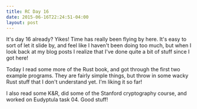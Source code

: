 ```yaml
---
title: RC Day 16
date: 2015-06-16T22:24:51-04:00
layout: post
---
```


It's day 16 already? Yikes! Time has really been flying by here. It's easy
to sort of let it slide by, and feel like I haven't been doing too much,
but when I look back at my blog posts I realize that I've done quite a bit
of stuff since I got here!

Today I read some more of the Rust book, and got through the first two
example programs. They are fairly simple things, but throw in some wacky
Rust stuff that I don't understand yet. I'm liking it so far!

I also read some K&R, did some of the Stanford cryptography course, and
worked on Eudyptula task 04. Good stuff!
